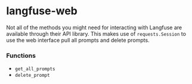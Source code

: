 # langfuse-web

Not all of the methods you might need for interacting with Langfuse are
available through their API library. This makes use of `requests.Session` to use
the web interface pull all prompts and delete prompts.

### Functions

- `get_all_prompts`
- `delete_prompt`
